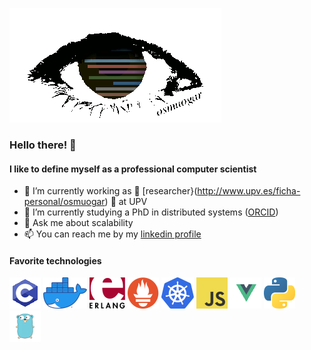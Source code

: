 ![alt text](images/eye.gif "osmuogar")

### Hello there! 👋

#### I like to define myself as a professional computer scientist
- 🔭 I’m currently working as 🧪 [researcher}(http://www.upv.es/ficha-personal/osmuogar) 📖 at UPV
- 🌱 I’m currently studying a PhD in distributed systems ([ORCID](https://orcid.org/0000-0002-4873-2492))
- 💬 Ask me about scalability
- 📫 You can reach me by my [linkedin profile](https://www.linkedin.com/in/oscar-mu%C3%B1oz-garrigos/)

[comment]: <> (- 👯 I’m looking to collaborate on ...)
[comment]: <> (- 🤔 I’m looking for help with ...)
[comment]: <> (- 😄 Pronouns: ...)
[comment]: <> (- ⚡ Fun fact: ...)

#### Favorite technologies

![alt text](images/c_logo.png "c_language")
![alt text](images/docker_logo.png "docker")
![alt text](images/erlang_logo.png "erlang")
![alt text](images/prometheus_logo.png "prometheus")
![alt text](images/kubernetes_logo.png "kubernetes")
![alt text](images/javascript_logo.png "javascript")
![alt text](images/vue_logo.png "vue")
![alt text](images/python_logo.png "python")
![alt text](images/go_logo.png "go")

